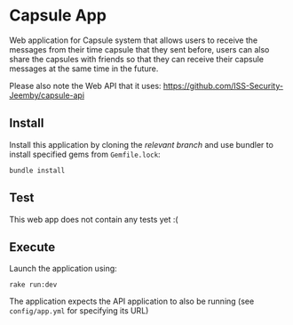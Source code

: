 # Capsule App

Web application for Capsule system that allows users to receive the messages from their time capsule that they sent before, users can also share the capsules with friends so that they can receive their capsule messages at the same time in the future.

Please also note the Web API that it uses: https://github.com/ISS-Security-Jeemby/capsule-api

## Install

Install this application by cloning the *relevant branch* and use bundler to install specified gems from `Gemfile.lock`:

```shell
bundle install
```

## Test

This web app does not contain any tests yet :(

## Execute

Launch the application using:

```shell
rake run:dev
```

The application expects the API application to also be running (see `config/app.yml` for specifying its URL)